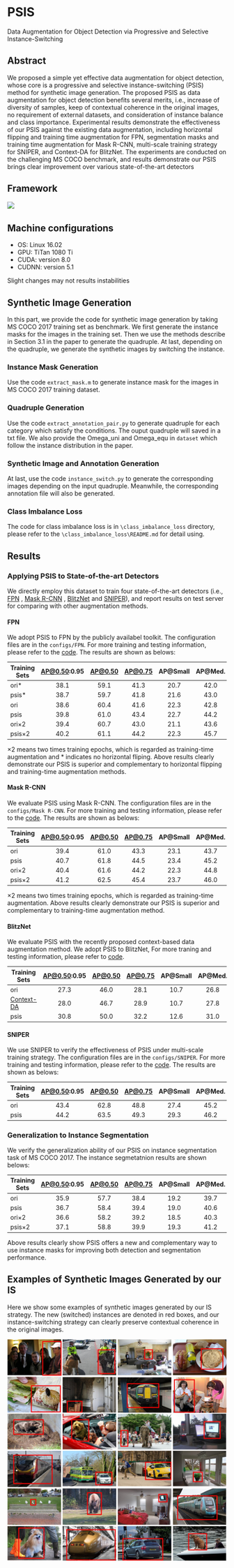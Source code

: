 # PSIS

Data Augmentation for Object Detection via Progressive and Selective Instance-Switching

## Abstract

We proposed a simple yet effective data augmentation for object detection, whose core is a progressive and selective instance-switching (PSIS) method for synthetic image generation. The proposed PSIS as data augmentation for object detection benefits several merits, i.e., increase of diversity of samples, keep of contextual coherence in the original images, no requirement of external datasets, and  consideration of instance balance and class importance. Experimental results demonstrate the effectiveness of our PSIS against the existing data augmentation, including horizontal flipping and training time augmentation for FPN, segmentation masks and training time augmentation for Mask R-CNN, multi-scale training strategy for SNIPER, and Context-DA for BlitzNet. The experiments are conducted on the challenging MS COCO benchmark, and results demonstrate our PSIS brings clear improvement over various state-of-the-art detectors

## Framework

<img src="https://github.com/Hwang64/PSIS/blob/master/img/pipeline.jpg">

## Machine configurations

- OS: Linux 16.02
- GPU: TiTan 1080 Ti
- CUDA: version 8.0
- CUDNN: version 5.1

Slight changes may not results instabilities

## Synthetic Image Generation

In this part, we provide the code for synthetic image generation by taking MS COCO 2017 training set as benchmark. We first generate the instance masks for the images in the training set. Then we use the methods describe in Section 3.1 in the paper to generate the  quadruple. At last, depending on the quadruple, we generate the synthetic images by switching the instance.

### Instance Mask Generation

Use the code ```extract_mask.m``` to generate instance mask for the images in MS COCO 2017 training dataset.

### Quadruple Generation

Use the code ```extract_annotation_pair.py``` to generate quadruple for each category which satisfy the conditions. The ouput quadruple will saved in a txt file. We also provide the Omega_uni and Omega_equ in ```dataset``` which follow the instance distribution in the paper.

### Synthetic Image and Annotation Generation

At last, use the code ```instance_switch.py``` to generate the corresponding images depending on the input quadruple. Meanwhile, the corresponding annotation file will also be generated.

### Class Imbalance Loss

The code for class imbalance loss is in ```\class_imbalance_loss``` directory, please refer to the ```\class_imbalance_loss\README.md``` for detail using.

## Results

### Applying PSIS to State-of-the-art Detectors

We directly employ this dataset to train four state-of-the-art detectors (i.e., [FPN](http://openaccess.thecvf.com/content_cvpr_2017/papers/Lin_Feature_Pyramid_Networks_CVPR_2017_paper.pdf) , [Mask R-CNN](http://openaccess.thecvf.com/content_ICCV_2017/papers/He_Mask_R-CNN_ICCV_2017_paper.pdf) , [BlitzNet](http://openaccess.thecvf.com/content_ICCV_2017/papers/Dvornik_BlitzNet_A_Real-Time_ICCV_2017_paper.pdf) and [SNIPER](https://arxiv.org/abs/1805.09300)), and report results on test server for comparing with other augmentation methods.

#### FPN

We adopt PSIS to FPN by the publicly availabel toolkit. The configuration files are in the ```configs/FPN```. For more training and testing information, please refer to the [code](https://github.com/open-mmlab/mmdetection). The results are shown as belows:

|Training Sets | AP@0.50:0.95 | AP@0.50 | AP@0.75| AP@Small | AP@Med. | AP@Large |  AR@1 | AR@10 | AR@100 | AR@Small | AR@Med. | AR@Large  | 
|--------------|:------------:|:-------:|:------:|:--------:|:-------:|:--------:|:-----:|:-----:|:------:|:--------:|:-------:|:----:|
|   ori* |  38.1   | 59.1 | 41.3|  20.7 | 42.0  |  51.1 | 31.6 | 49.3  | 51.5 |  31.1 |  55.7 |  66.7 |
|  psis* |  38.7   | 59.7 | 41.8|  21.6 | 43.0  |  51.7 | 32.0 | 50.0  | 52.3 |  32.3 |  56.4 |  67.6 |
|   ori  |  38.6   | 60.4 | 41.6|  22.3 | 42.8  |  50.0 | 31.8 | 50.6  | 53.2 |  34.5 |  57.7 |  66.8 |
|  psis  |  39.8   | 61.0 | 43.4|  22.7 | 44.2  |  52.1 | 32.6 | 51.1  | 53.6 |  34.8 |  59.0 |  68.5 |
| ori×2  |  39.4   | 60.7 | 43.0 |  21.1  |  43.6 |  52.1 | 32.5 | 51.0  | 53.4 |  33.6 |  57.6 |  68.6 |
| psis×2 |  40.2   | 61.1 | 44.2 |  22.3  |  45.7 |  51.6 | 32.6 | 51.2  | 53.6 |  33.6 |  58.9 |  68.8 |

×2 means two times training epochs, which is regarded as training-time augmentation and * indicates no horizontal fliping. Above results clearly demonstrate our PSIS is superior and complementary to horizontal flipping and training-time augmentation methods.

#### Mask R-CNN

We evaluate PSIS using Mask R-CNN. The configuration files are in the ```configs/Mask R-CNN```. For more training and testing information, please refer to the [code](https://github.com/open-mmlab/mmdetection). The results are shown as belows: 

|Training Sets | AP@0.50:0.95 | AP@0.50 | AP@0.75| AP@Small | AP@Med. | AP@Large |  AR@1 | AR@10 | AR@100 | AR@Small | AR@Med. | AR@Large  | 
|--------------|:------------:|:--------:|:------:|:--------:|:-------:|:--------:|:-----:|:-----:|:------:|:--------:|:-------:|:----:|
|   ori  |  39.4   | 61.0 | 43.3 |  23.1  | 43.7  |  51.3 | 32.3 | 51.5  | 54.3 |  34.9 |  58.7 |  68.5 |
|  psis  |  40.7   | 61.8 | 44.5 |  23.4  | 45.2  |  53.0 | 33.3 | 52.8  | 55.4 |  35.5 |  59.7 |  70.3 |
| ori×2  |  40.4   | 61.6 | 44.2 |  22.3  |  44.8 |  52.9 | 33.1 | 52.0  | 54.5 |  34.7 |  58.8 |  69.5 |
| psis×2 |  41.2   | 62.5 | 45.4 |  23.7  |  46.0 |  53.6 | 33.4 | 52.9  | 55.5 |  36.2 |  60.0 |  70.3 |

×2 means two times training epochs, which is regarded as training-time augmentation. Above results clearly demonstrate our PSIS is superior and complementary to training-time augmentation method.

#### BlitzNet

 We evaluate PSIS with the recently proposed context-based data augmentation method. We adopt PSIS to BlitzNet, For more traning and testing information, please refer to [code](https://github.com/dvornikita/blitznet).

|Training Sets | AP@0.50:0.95 | AP@0.50 | AP@0.75| AP@Small | AP@Med. | AP@Large | 
|--------------|:------------:|:-------:|:------:|:--------:|:-------:|:--------:|
|   ori  |  27.3   | 46.0 | 28.1 |  10.7  | 26.8  |  46.0 | 
|   [Context-DA](https://github.com/dvornikita/context_aug)  |  28.0   | 46.7 | 28.9 |  10.7  | 27.8  |  47.0 |
|  psis  |  30.8   | 50.0 | 32.2 |  12.6  | 31.0  |  50.2 | 

#### SNIPER

We use SNIPER to verify the effectiveness of PSIS under multi-scale training strategy. The configuration files are in the ```configs/SNIPER```. For more training and testing information, please refer to the [code](https://github.com/mahyarnajibi/SNIPER). The results are shown as belows: 

|Training Sets | AP@0.50:0.95 | AP@0.50 | AP@0.75| AP@Small | AP@Med. | AP@Large |  AR@1 | AR@10 | AR@100 | AR@Small | AR@Med. | AR@Large  | 
|--------------|:------------:|:-------:|:------:|:--------:|:-------:|:--------:|:-----:|:-----:|:------:|:--------:|:-------:|:----:|
|   ori  |  43.4   | 62.8 | 48.8 |  27.4  | 45.2  |  56.2 | N/A | N/A  | N/A |  N/A |  N/A |  N/A |
|  psis  |  44.2   | 63.5 | 49.3 |  29.3  | 46.2  |  57.1 | 35.0 | 60.1  | 65.9 |  50.4 |  70.4 |  78.0 |

### Generalization to Instance Segmentation

We verify the generalization ability of our PSIS on instance segmentation task of MS COCO 2017. The instance segmetatnion results are shown belows:

|Training Sets | AP@0.50:0.95 | AP@0.50 | AP@0.75| AP@Small | AP@Med. | AP@Large |  AR@1 | AR@10 | AR@100 | AR@Small | AR@Med. | AR@Large  | 
|--------------|:------------:|:-------:|:------:|:--------:|:-------:|:--------:|:-----:|:-----:|:------:|:--------:|:-------:|:----:|
|   ori  |  35.9   | 57.7 | 38.4 |  19.2  | 39.7  |  49.7 | 30.5 | 47.3  | 49.6 |  29.7 |  53.8 |  65.8 |
|  psis  |  36.7   | 58.4 | 39.4 |  19.0  | 40.6  |  50.2 | 31.0 | 48.2  | 50.3 |  29.8 |  54.4 |  66.9 |
| ori×2  |  36.6   | 58.2 | 39.2 |  18.5  |  40.3 |  50.4 | 31.0 | 47.7  | 49.7 |  29.5 |  53.5 |  66.6 |
| psis×2 |  37.1   | 58.8 | 39.9 |  19.3  |  41.2 |  50.8 | 31.1 | 47.7  | 50.4 |  30.2 |  54.5 |  67.9 |

Above results clearly show PSIS offers a new and complementary way to use instance masks for improving both detection and segmentation performance.

## Examples of Synthetic Images Generated by our IS

Here we show some examples of synthetic images generated by our IS strategy. The new (switched) instances are denoted in red boxes, and our instance-switching strategy can clearly preserve contextual coherence in the original images.

<img src="https://github.com/Hwang64/PSIS/blob/master/img/examples.jpg">
